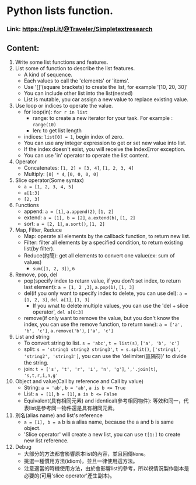 # Python lists function.

### Link: https://repl.it/@Traveler/Simpletextresearch

## Content:
1. Write some list functions and features.
2. List some of function to describe the list features.
    * A kind of sequence.
    * Each values to call the 'elements' or 'items'.
    * Use '[]'(square brackets) to create the list, for example '[10, 20, 30]'
    * You can include other list into the list(nested)
    * List is mutable, you car assign a new value to replace existing value.
3. Use loop or indices to operate the value.
    * for loop(in): `for r in list`
        - range: to create a new iterator for your task. For example : `range(10)`
        - len: to get list length
    * indices: `list[0] = 1`, begin index of zero.
    * You can use any integer expression to get or set new value into list.
    * If the index doesn't exist, you will receive the IndexError exception.
    * You can use 'in' operator to operate the list content.
4. Operator
    * Concatenates: `[1, 2] + [3, 4]`, `[1, 2, 3, 4]`
    * Multiply: `[0] * 4`, `[0, 0, 0, 0]`
5. Slice operator(Some syntax)
    * `a = [1, 2, 3, 4, 5]`
    * `a[1:3]`
    * `[2, 3]`
6. Functions
    * append: `a = [1]`, `a.append(2)`, `[1, 2]`
    * extend: `a = [1], b = [2]`, `a.extend(b)`, `[1, 2]`
    * sort: `a = [2, 1]`, `a.sort()`, `[1, 2]`
7. Map, Filter, Reduce
    * Map: operate all elements by the callback function, to return new list.
    * Filter: filter all elements by a specified condition, to return existing list(by filter).
    * Reduce(約簡): get all elements to convert one value(ex: sum of values)
        - `sum([1, 2, 3])`, `6`
8. Remove, pop, del
    * pop(specify index to return value, if you don't set index, to return last element): `a = [1, 2 ,3]`, `a.pop(1)`, `[1, 3]`
    * del(if you only want to specify index to delete, you can use del): `a = [1, 2, 3]`, `del a[1]`, `[1, 3]`
        - If you wnat to delete multiple values, you can use the 'del + slice operator', `del a[0:3]`
    * remove(if only want to remove the value, but you don't know the index, you can use the remove function, to return `None`): `a = ['a', 'b', 'c']`, `a.remove('b')`, `['a', 'c']`
9. List and string
    * To convert string to list. `s = 'abc'`, `t = list(s)`, `['a', 'b', 'c']`
    * split: `s = 'string1 string2 string3'`, `t = s.split()`, `['string1', 'string2', 'string3']`, you can use the 'delimiter(區隔符)' to divide the string.
    * join: `t = ['s', 't', 'r', 'i', 'n', 'g']`, `','.join(t)`, `'s,t,r,i,n,g'`
10. Object and value(Call by reference and Call by value)
    * String: `a = 'ab'`, `b = 'ab'`, `a is b <= True`
    * List: `a = [1]`, `b = [1]`, `a is b <= False`
    * Equivalent(具有相同元素) and identical(參考相同物件): 等效和同一，代表list是參考同一物件還是具有相同元素。
11. 別名(alias name) and list's reference
    * `a = [1], b = a` b is a alias name, because the a and b is same object.
    * 'Slice operator' will create a new list, you can use `t[1:]` to create new list reference.
12. Debug
    * 大部分的方法都會影響原本list的內容，並且回傳`None`。
    * 挑選一種慣用方法(idiom)，並且一律使用這方法。
    * 注意適當的時機使用方法，由於會影響list的參考，所以視情況製作副本是必要的(可用'slice operator'產生副本)。